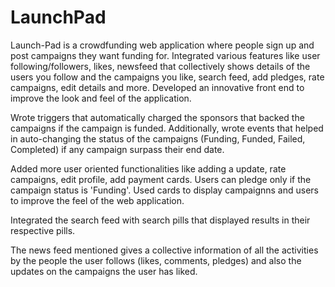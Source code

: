 # LaunchPad
Launch-Pad is a crowdfunding web application where people sign up and post campaigns they want funding for. 
Integrated various features like user following/followers, likes, newsfeed that collectively shows details of the users you follow 
and the campaigns you like, search feed, add pledges, rate campaigns, edit details and more. 
Developed an innovative front end to improve the look and feel of the application. 

Wrote triggers that automatically charged the sponsors that backed the campaigns if the campaign is funded. Additionally, wrote events
that helped in auto-changing the status of the campaigns (Funding, Funded, Failed, Completed) if any campaign surpass their end date. 

Added more user oriented functionalities like adding a update, rate campaigns, edit profile, add payment cards. 
Users can pledge only if the campaign status is 'Funding'. Used cards to display campaignns and users to improve the feel of the 
web application.

Integrated the search feed with search pills that displayed results in their respective pills. 

The news feed mentioned gives a collective information of all the activities by the people the user follows (likes, comments, pledges) 
and also the updates on the campaigns the user has liked.

